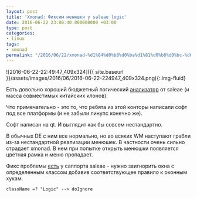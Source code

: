 ```yaml
---
layout: post
title: 'Xmonad: Фиксим менюшки у saleae logic'
date: 2016-06-22 23:00:40.000000000 +03:00
type: post
categories:
- linux
tags:
- xmonad
permalink: "/2016/06/22/xmonad-%d1%84%d0%b8%d0%ba%d1%81%d0%b8%d0%bc-%d0%bc%d0%b5%d0%bd%d1%8e%d1%88%d0%ba%d0%b8-%d1%83-saleae-logic/"
---
```

![2016-06-22-22:49:47_409x324]({{ site.baseurl }}/assets/images/2016/06/2016-06-22-224947_409x324.png){:.img-fluid}

Есть довольно хороший бюджетный логический [анализатор](https://www.saleae.com/) от saleae (и масса совместимых китайских клонов).

Что примечательно - это то, что ребята из этой конторы написали софт под все платформы (и не забыли линупс конечно же).

Софт написан на qt. И выглядит как бы совсем нестандартно.

В обычных DE с ним все нормально, но во всяких WM наступают грабли из-за нестандартной реализации менюшек. В частности очень сильно страдает xmonad. В нем при попытке открыть менюшки появляется цветная рамка и меню пропадает.

Фикс проблемы [есть](http://support.saleae.com/hc/communities/public/questions/204345355-menus-aren-t-working-under-xmonad) у саппорта saleae - нужно заигнорить окна с определенным классом добавив соответствующее правило к оконным хукам.

```
className =? "Logic" --> doIgnore
```


